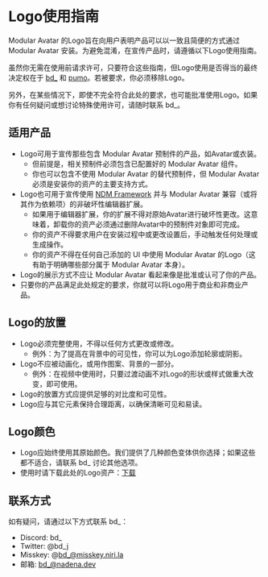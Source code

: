 ﻿# Logo使用指南

Modular Avatar 的Logo旨在向用户表明产品可以以一致且简便的方式通过 Modular Avatar 安装。为避免混淆，在宣传产品时，请遵循以下Logo使用指南。

虽然你无需在使用前请求许可，只要符合这些指南，但Logo使用是否得当的最终决定权在于 [bd_](https://misskey.niri.la/@bd_) 和 [pumo](https://twitter.com/pumony)。若被要求，你必须移除Logo。

另外，在某些情况下，即使不完全符合此处的要求，也可能批准使用Logo。如果你有任何疑问或想讨论特殊使用许可，请随时联系 bd_。

## 适用产品

- Logo可用于宣传那些包含 Modular Avatar 预制件的产品，如Avatar或衣装。
  - 但前提是，相关预制件必须包含已配置好的 Modular Avatar 组件。
  - 你也可以包含不使用 Modular Avatar 的替代预制件，但 Modular Avatar 必须是安装你的资产的主要支持方式。
- Logo也可用于宣传使用 [NDM Framework](https://github.com/bdunderscore/ndmf) 并与 Modular Avatar 兼容（或将其作为依赖项）的非破坏性编辑器扩展。
  - 如果用于编辑器扩展，你的扩展不得对原始Avatar进行破坏性更改。这意味着，卸载你的资产必须通过删除Avatar中的预制件对象即可完成。
  - 你的资产不得要求用户在安装过程中或更改设置后，手动触发任何处理或生成操作。
  - 你的资产不得在任何自己添加的 UI 中使用 Modular Avatar 的Logo（这有助于明确哪些部分属于 Modular Avatar 本身）。
- Logo的展示方式不应让 Modular Avatar 看起来像是批准或认可了你的产品。
- 只要你的产品满足此处规定的要求，你就可以将Logo用于商业和非商业产品。

## Logo的放置

- Logo必须完整使用，不得以任何方式更改或修改。
  - 例外：为了提高在背景中的可见性，你可以为Logo添加轮廓或阴影。
- Logo不应被动画化，或用作图案、背景的一部分。
  - 例外：在视频中使用时，只要过渡动画不对Logo的形状或样式做重大改变，即可使用。
- Logo的放置方式应提供足够的对比度和可见性。
- Logo应与其它元素保持合理距离，以确保清晰可见和易读。

## Logo颜色

- Logo应始终使用其原始颜色。我们提供了几种颜色变体供你选择；如果这些都不适合，请联系 bd_ 讨论其他选项。
- 使用时请下载此处的Logo资产：[下载](/img/modular_avatar_logo.zip)

## 联系方式

如有疑问，请通过以下方式联系 bd_：

* Discord: bd_
* Twitter: @bd_j
* Misskey: @bd_@misskey.niri.la
* 邮箱: bd_@nadena.dev